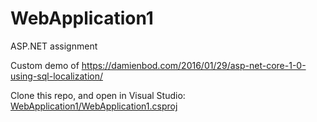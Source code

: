 # WebApplication1
ASP.NET assignment

Custom demo of https://damienbod.com/2016/01/29/asp-net-core-1-0-using-sql-localization/

Clone this repo, and open in Visual Studio: [WebApplication1/WebApplication1.csproj](https://github.com/2jacobtan/WebApplication1/blob/master/WebApplication1/WebApplication1.csproj)
